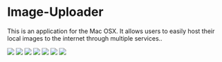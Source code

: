 # Image-Uploader
This is an application for the Mac OSX. It allows users to easily host their local images to the internet through multiple services..

![](https://github.com/ozanmirza1/Image-Uploader/blob/master/Screenshots/ScreenShot1.png)
![](https://github.com/ozanmirza1/Image-Uploader/blob/master/Screenshots/ScreenShot2.png)
![](https://github.com/ozanmirza1/Image-Uploader/blob/master/Screenshots/ScreenShot3.png)
![](https://github.com/ozanmirza1/Image-Uploader/blob/master/Screenshots/ScreenShot4.png)
![](https://github.com/ozanmirza1/Image-Uploader/blob/master/Screenshots/ScreenShot5.png)
![](https://github.com/ozanmirza1/Image-Uploader/blob/master/Screenshots/ScreenShot6.png)
![](https://github.com/ozanmirza1/Image-Uploader/blob/master/Screenshots/ScreenShot7.png)

